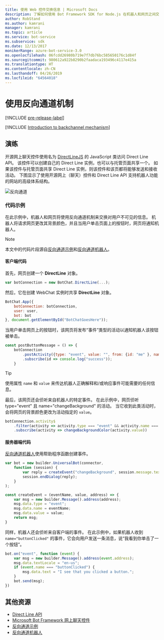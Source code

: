 ```yaml
---
title: 使用 Web 控件交换信息 | Microsoft Docs
description: 了解如何使用 Bot Framework SDK for Node.js 在机器人和网页之间交换信息。
author: RobStand
ms.author: kamrani
manager: kamrani
ms.topic: article
ms.service: bot-service
ms.subservice: sdk
ms.date: 12/13/2017
monikerRange: azure-bot-service-3.0
ms.openlocfilehash: 06fcdd26980b719e7f7db76bc585650176c1d84f
ms.sourcegitcommit: 980612a922b8290b2faadaca193496c4117e415a
ms.translationtype: HT
ms.contentlocale: zh-CN
ms.lasthandoff: 04/26/2019
ms.locfileid: "64564018"
---
```

# <a name="use-the-backchannel-mechanism"></a>使用反向通道机制

[!INCLUDE [pre-release-label](../includes/pre-release-label-v3.md)]

[!INCLUDE [Introduction to backchannel mechanism](../includes/snippet-backchannel.md)]

## <a name="walk-through"></a>演练

开源网上聊天控件使用名为 <a href="https://github.com/microsoft/botframework-DirectLinejs" target="_blank">DirectLineJS</a> 的 JavaScript 类访问 Direct Line API。 该控件可以创建自己的 Direct Line 实例，也可以与托管页面共享一个。 如果该控件与托管页面共享 Direct Line 实例，则该控件和该页都将能够发送和接收活动。 下图显示了使用开源网上（聊天）控件和 Direct Line API 支持机器人功能的网站的高级体系结构。 

![反向通道](../media/designing-bots/patterns/back-channel.png)

### <a name="sample-code"></a>代码示例 

在此示例中，机器人和网页将使用反向通道机制来交换对用户不可见的信息。 机器人将请求网页更改其背景颜色，并且当用户单击页面上的按钮时，网页将通知机器人。 

> [!NOTE]
> 本文中的代码片段源自<a href="https://github.com/Microsoft/BotFramework-WebChat/blob/master/samples/backchannel/index.html" target="_blank">反向通道示例</a>和<a href="https://github.com/ryanvolum/backChannelBot" target="_blank">反向通道机器人</a>。 

#### <a name="client-side-code"></a>客户端代码

首先，网页创建一个 **DirectLine** 对象。

```javascript
var botConnection = new BotChat.DirectLine(...);
```

然后，它在创建 WebChat 实例时共享 **DirectLine** 对象。

```javascript
BotChat.App({
    botConnection: botConnection,
    user: user,
    bot: bot
}, document.getElementById("BotChatGoesHere"));
```

当用户单击网页上的按钮时，该网页将发布“事件”类型的活动以通知机器人该按钮被单击。

```javascript
const postButtonMessage = () => {
    botConnection
        .postActivity({type: "event", value: "", from: {id: "me" }, name: "buttonClicked"})
        .subscribe(id => console.log("success"));
    }
```

> [!TIP]
> 使用属性 `name` 和 `value` 来传达机器人正确解释和/或响应事件可能需要的任何信息。 

最后，该网页还会侦听来自机器人的特定事件。
在此示例中，网页侦听 type="event" 且 name="changeBackground" 的活动。 当它收到此类活动时，会将网页的背景颜色更改为活动指定的 `value`。 

```javascript
botConnection.activity$
    .filter(activity => activity.type === "event" && activity.name === "changeBackground")
    .subscribe(activity => changeBackgroundColor(activity.value))
```

#### <a name="server-side-code"></a>服务器端代码

<a href="https://github.com/ryanvolum/backChannelBot" target="_blank">反向通道机器人</a>使用帮助程序函数创建事件。

```javascript
var bot = new builder.UniversalBot(connector, 
    function (session) {
        var reply = createEvent("changeBackground", session.message.text, session.message.address);
        session.endDialog(reply);
    }
);

const createEvent = (eventName, value, address) => {
    var msg = new builder.Message().address(address);
    msg.data.type = "event";
    msg.data.name = eventName;
    msg.data.value = value;
    return msg;
}
```

同样，机器人还会侦听来自客户端的事件。 在此示例中，如果机器人收到 `name="buttonClicked"` 的事件，它会向用户发送一条消息，说“我看到你单击了一个按钮”。

```javascript
bot.on("event", function (event) {
    var msg = new builder.Message().address(event.address);
    msg.data.textLocale = "en-us";
    if (event.name === "buttonClicked") {
        msg.data.text = "I see that you clicked a button.";
    }
    bot.send(msg);
})
```

## <a name="additional-resources"></a>其他资源

- [Direct Line API][directLineAPI]
- <a href="https://github.com/Microsoft/BotFramework-WebChat" target="_blank">Microsoft Bot Framework 网上聊天控件</a>
- <a href="https://aka.ms/v3-js-backchannel-sample" target="_blank">反向通道示例</a>
- <a href="https://github.com/ryanvolum/backChannelBot" target="_blank">反向通道机器人</a>

[directLineAPI]: https://docs.botframework.com/en-us/restapi/directline3/#navtitle
